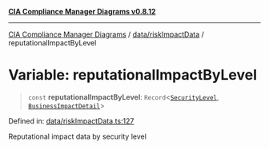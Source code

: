 [**CIA Compliance Manager Diagrams v0.8.12**](../../../README.md)

***

[CIA Compliance Manager Diagrams](../../../modules.md) / [data/riskImpactData](../README.md) / reputationalImpactByLevel

# Variable: reputationalImpactByLevel

> `const` **reputationalImpactByLevel**: `Record`\<[`SecurityLevel`](../../../types/cia/type-aliases/SecurityLevel.md), [`BusinessImpactDetail`](../../../types/interfaces/BusinessImpactDetail.md)\>

Defined in: [data/riskImpactData.ts:127](https://github.com/Hack23/cia-compliance-manager/blob/e7811142a771ec75716a7ce3a0d60f18cb91cd06/src/data/riskImpactData.ts#L127)

Reputational impact data by security level
